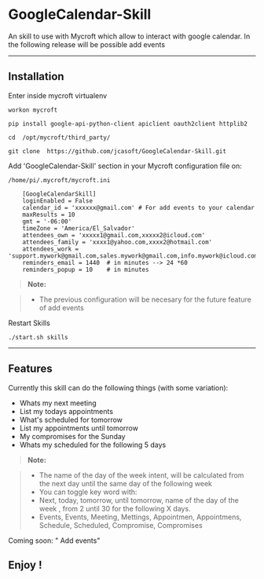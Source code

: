**GoogleCalendar-Skill**
===================


An skill to use with Mycroft which allow to interact with google calendar.
In the following release will be possible add events

----------


Installation
-------------------
Enter inside mycroft virtualenv

    workon mycroft

    pip install google-api-python-client apiclient oauth2client httplib2

    cd  /opt/mycroft/third_party/

    git clone  https://github.com/jcasoft/GoogleCalendar-Skill.git

<i class="icon-cog"></i>Add 'GoogleCalendar-Skill' section in your Mycroft configuration file on:

    /home/pi/.mycroft/mycroft.ini

        [GoogleCalendarSkill]
        loginEnabled = False
        calendar_id = 'xxxxxx@gmail.com' # For add events to your calendar
        maxResults = 10
        gmt = '-06:00'
        timeZone = 'America/El_Salvador'
        attendees_own = 'xxxxx1@gmail.com,xxxxx2@icloud.com'
        attendees_family = 'xxxx1@yahoo.com,xxxx2@hotmail.com'
        attendees_work = 'support.mywork@gmail.com,sales.mywork@gmail.com,info.mywork@icloud.com'
        reminders_email = 1440  # in minutes --> 24 *60
        reminders_popup = 10    # in minutes


> **Note:**

> - The previous configuration will be necesary for the future feature of add events

Restart Skills

    ./start.sh skills

----------


Features
--------------------

Currently this skill can do the following things (with some variation):

- Whats my next meeting
- List my todays appointments
- What's scheduled for tomorrow
- List my appointments until tomorrow
- My compromises for the Sunday
- Whats my scheduled for the following 5 days

> **Note:**

> - The name of the day of the week intent, will be calculated from the next day until the same day of the following week
> - You can toggle key word with:
> - Next, today, tomorrow, until tomorrow, name of the day of the week , from 2 until 30 for the following X days.
> - Events, Events, Meeting, Mettings, Appointmen, Appointmens, Schedule, Scheduled, Compromise, Compromises



Coming soon: " Add events"

**Enjoy !**
--------